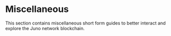 # Miscellaneous

This section contains miscellaneous short form guides to better interact and explore the Juno network blockchain.&#x20;
